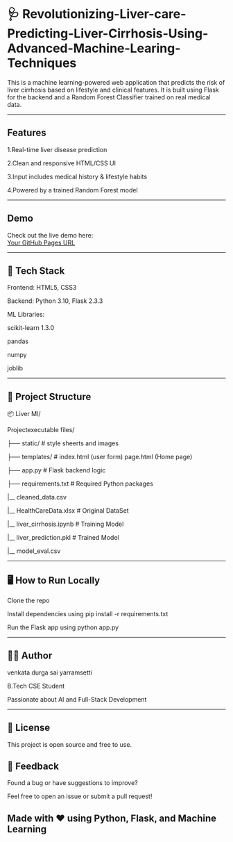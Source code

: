 # 🩺 Revolutionizing-Liver-care-Predicting-Liver-Cirrhosis-Using-Advanced-Machine-Learing-Techniques

This is a machine learning-powered web application that predicts the risk of liver cirrhosis based on lifestyle and clinical features. 
It is built using Flask for the backend and a Random Forest Classifier trained on real medical data.

---

## Features

1.Real-time liver disease prediction

2.Clean and responsive HTML/CSS UI

3.Input includes medical history & lifestyle habits

4.Powered by a trained Random Forest model


---

## Demo

Check out the live demo here:  
[Your GitHub Pages URL](https://livercare-1.onrender.com)

---

## 🧰 Tech Stack
Frontend: HTML5, CSS3

Backend: Python 3.10, Flask 2.3.3

ML Libraries:

scikit-learn 1.3.0

pandas

numpy

joblib

---

## 📁 Project Structure

📦 Liver Ml/

Projectexecutable files/

├── static/                 # style sheerts and images

├── templates/              # index.html (user form) page.html (Home page)

├── app.py                  # Flask backend logic

├── requirements.txt        # Required Python packages

|__ cleaned_data.csv

|__ HealthCareData.xlsx     # Original DataSet

|__ liver_cirrhosis.ipynb   # Training Model

|__ liver_prediction.pkl    # Trained Model

|__ model_eval.csv

---


## 🖥️ How to Run Locally

Clone the repo

Install dependencies using pip install -r requirements.txt

Run the Flask app using python app.py

---


## 👨‍💻 Author

venkata durga sai yarramsetti

B.Tech CSE Student

Passionate about AI and Full-Stack Development


---
 ## 📄 License
 
This project is open source and free to use.

## 💬 Feedback

Found a bug or have suggestions to improve?

Feel free to open an issue or submit a pull request!


## Made with ❤️ using Python, Flask, and Machine Learning
